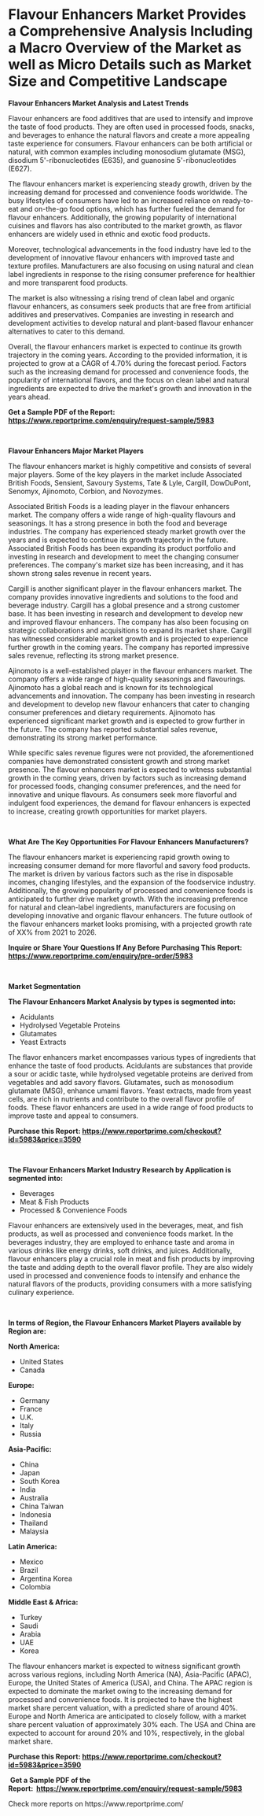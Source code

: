 <p><h1>Flavour Enhancers Market Provides a Comprehensive Analysis Including a Macro Overview of the Market as well as Micro Details such as Market Size and Competitive Landscape</h1></p><p><strong>Flavour Enhancers Market Analysis and Latest Trends</strong></p>
<p><p>Flavour enhancers are food additives that are used to intensify and improve the taste of food products. They are often used in processed foods, snacks, and beverages to enhance the natural flavors and create a more appealing taste experience for consumers. Flavour enhancers can be both artificial or natural, with common examples including monosodium glutamate (MSG), disodium 5'-ribonucleotides (E635), and guanosine 5'-ribonucleotides (E627).</p><p>The flavour enhancers market is experiencing steady growth, driven by the increasing demand for processed and convenience foods worldwide. The busy lifestyles of consumers have led to an increased reliance on ready-to-eat and on-the-go food options, which has further fueled the demand for flavour enhancers. Additionally, the growing popularity of international cuisines and flavors has also contributed to the market growth, as flavor enhancers are widely used in ethnic and exotic food products.</p><p>Moreover, technological advancements in the food industry have led to the development of innovative flavour enhancers with improved taste and texture profiles. Manufacturers are also focusing on using natural and clean label ingredients in response to the rising consumer preference for healthier and more transparent food products.</p><p>The market is also witnessing a rising trend of clean label and organic flavour enhancers, as consumers seek products that are free from artificial additives and preservatives. Companies are investing in research and development activities to develop natural and plant-based flavour enhancer alternatives to cater to this demand.</p><p>Overall, the flavour enhancers market is expected to continue its growth trajectory in the coming years. According to the provided information, it is projected to grow at a CAGR of 4.70% during the forecast period. Factors such as the increasing demand for processed and convenience foods, the popularity of international flavors, and the focus on clean label and natural ingredients are expected to drive the market's growth and innovation in the years ahead.</p></p>
<p><strong>Get a Sample PDF of the Report:&nbsp; <a href="https://www.reportprime.com/enquiry/request-sample/5983">https://www.reportprime.com/enquiry/request-sample/5983</a></strong></p>
<p>&nbsp;</p>
<p><strong>Flavour Enhancers Major Market Players</strong></p>
<p><p>The flavour enhancers market is highly competitive and consists of several major players. Some of the key players in the market include Associated British Foods, Sensient, Savoury Systems, Tate & Lyle, Cargill, DowDuPont, Senomyx, Ajinomoto, Corbion, and Novozymes.</p><p>Associated British Foods is a leading player in the flavour enhancers market. The company offers a wide range of high-quality flavours and seasonings. It has a strong presence in both the food and beverage industries. The company has experienced steady market growth over the years and is expected to continue its growth trajectory in the future. Associated British Foods has been expanding its product portfolio and investing in research and development to meet the changing consumer preferences. The company's market size has been increasing, and it has shown strong sales revenue in recent years.</p><p>Cargill is another significant player in the flavour enhancers market. The company provides innovative ingredients and solutions to the food and beverage industry. Cargill has a global presence and a strong customer base. It has been investing in research and development to develop new and improved flavour enhancers. The company has also been focusing on strategic collaborations and acquisitions to expand its market share. Cargill has witnessed considerable market growth and is projected to experience further growth in the coming years. The company has reported impressive sales revenue, reflecting its strong market presence.</p><p>Ajinomoto is a well-established player in the flavour enhancers market. The company offers a wide range of high-quality seasonings and flavourings. Ajinomoto has a global reach and is known for its technological advancements and innovation. The company has been investing in research and development to develop new flavour enhancers that cater to changing consumer preferences and dietary requirements. Ajinomoto has experienced significant market growth and is expected to grow further in the future. The company has reported substantial sales revenue, demonstrating its strong market performance.</p><p>While specific sales revenue figures were not provided, the aforementioned companies have demonstrated consistent growth and strong market presence. The flavour enhancers market is expected to witness substantial growth in the coming years, driven by factors such as increasing demand for processed foods, changing consumer preferences, and the need for innovative and unique flavours. As consumers seek more flavorful and indulgent food experiences, the demand for flavour enhancers is expected to increase, creating growth opportunities for market players.</p></p>
<p>&nbsp;</p>
<p><strong>What Are The Key Opportunities For Flavour Enhancers Manufacturers?</strong></p>
<p><p>The flavour enhancers market is experiencing rapid growth owing to increasing consumer demand for more flavorful and savory food products. The market is driven by various factors such as the rise in disposable incomes, changing lifestyles, and the expansion of the foodservice industry. Additionally, the growing popularity of processed and convenience foods is anticipated to further drive market growth. With the increasing preference for natural and clean-label ingredients, manufacturers are focusing on developing innovative and organic flavour enhancers. The future outlook of the flavour enhancers market looks promising, with a projected growth rate of XX% from 2021 to 2026.</p></p>
<p><strong>Inquire or Share Your Questions If Any Before Purchasing This Report: <a href="https://www.reportprime.com/enquiry/pre-order/5983">https://www.reportprime.com/enquiry/pre-order/5983</a></strong></p>
<p>&nbsp;</p>
<p><strong>Market Segmentation</strong></p>
<p><strong>The Flavour Enhancers Market Analysis by types is segmented into:</strong></p>
<p><ul><li>Acidulants</li><li>Hydrolysed Vegetable Proteins</li><li>Glutamates</li><li>Yeast Extracts</li></ul></p>
<p><p>The flavor enhancers market encompasses various types of ingredients that enhance the taste of food products. Acidulants are substances that provide a sour or acidic taste, while hydrolysed vegetable proteins are derived from vegetables and add savory flavors. Glutamates, such as monosodium glutamate (MSG), enhance umami flavors. Yeast extracts, made from yeast cells, are rich in nutrients and contribute to the overall flavor profile of foods. These flavor enhancers are used in a wide range of food products to improve taste and appeal to consumers.</p></p>
<p><strong>Purchase this Report:&nbsp;<a href="https://www.reportprime.com/checkout?id=5983&price=3590">https://www.reportprime.com/checkout?id=5983&price=3590</a></strong></p>
<p>&nbsp;</p>
<p><strong>The Flavour Enhancers Market Industry Research by Application is segmented into:</strong></p>
<p><ul><li>Beverages</li><li>Meat & Fish Products</li><li>Processed & Convenience Foods</li></ul></p>
<p><p>Flavour enhancers are extensively used in the beverages, meat, and fish products, as well as processed and convenience foods market. In the beverages industry, they are employed to enhance taste and aroma in various drinks like energy drinks, soft drinks, and juices. Additionally, flavour enhancers play a crucial role in meat and fish products by improving the taste and adding depth to the overall flavor profile. They are also widely used in processed and convenience foods to intensify and enhance the natural flavors of the products, providing consumers with a more satisfying culinary experience.</p></p>
<p>&nbsp;</p>
<p><strong>In terms of Region, the Flavour Enhancers Market Players available by Region are:</strong></p>
<p>
    <p> <strong> North America: </strong>
        <ul>
            <li>United States</li>
            <li>Canada</li>
        </ul>
        </p> 
    <p> <strong> Europe: </strong>
        <ul>
            <li>Germany</li>
            <li>France</li>
            <li>U.K.</li>
            <li>Italy</li>
            <li>Russia</li>
        </ul>
        </p> 
    <p> <strong> Asia-Pacific: </strong>
        <ul>
            <li>China</li>
            <li>Japan</li>
            <li>South Korea</li>
            <li>India</li>
            <li>Australia</li>
            <li>China Taiwan</li>
            <li>Indonesia</li>
            <li>Thailand</li>
            <li>Malaysia</li>
        </ul>
        </p> 
    <p> <strong> Latin America: </strong>
        <ul>
            <li>Mexico</li>
            <li>Brazil</li>
            <li>Argentina Korea</li>
            <li>Colombia</li>
        </ul>
        </p> 
    <p> <strong> Middle East & Africa: </strong>
        <ul>
            <li>Turkey</li>
            <li>Saudi</li>
            <li>Arabia</li>
            <li>UAE</li>
            <li>Korea</li>
        </ul>
    </p>
    </p>
<p><p>The flavour enhancers market is expected to witness significant growth across various regions, including North America (NA), Asia-Pacific (APAC), Europe, the United States of America (USA), and China. The APAC region is expected to dominate the market owing to the increasing demand for processed and convenience foods. It is projected to have the highest market share percent valuation, with a predicted share of around 40%. Europe and North America are anticipated to closely follow, with a market share percent valuation of approximately 30% each. The USA and China are expected to account for around 20% and 10%, respectively, in the global market share.</p></p>
<p><strong>Purchase this Report: <a href="https://www.reportprime.com/checkout?id=5983&price=3590">https://www.reportprime.com/checkout?id=5983&price=3590</a></strong></p>
<p>&nbsp;<strong>Get a Sample PDF of the Report:&nbsp;&nbsp;<a href="https://www.reportprime.com/enquiry/request-sample/5983">https://www.reportprime.com/enquiry/request-sample/5983</a></strong></p>
<p><strong></strong></p>
<p>Check more reports on https://www.reportprime.com/</p>
